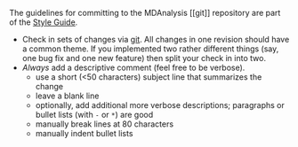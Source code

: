 The guidelines for committing to the MDAnalysis [[git]] repository are part of the [Style Guide](Style-Guide).


  * Check in sets of changes via [git](git). All changes in one revision should have a common theme. If you implemented two rather different things (say, one bug fix and one new feature) then split your check in into two.
  * _Always_ add a descriptive comment (feel free to be verbose).
    * use a short (<50 characters) subject line that summarizes the change
    * leave a blank line
    * optionally, add additional more verbose descriptions; paragraphs or bullet lists (with `-` or `*`) are good
    * manually break lines at 80 characters
    * manually indent bullet lists
